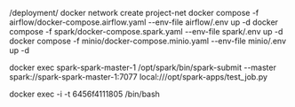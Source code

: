 /deployment/
docker network create project-net
docker compose -f airflow/docker-compose.airflow.yaml --env-file airflow/.env up -d
docker compose -f spark/docker-compose.spark.yaml --env-file spark/.env up -d
docker compose -f minio/docker-compose.minio.yaml --env-file minio/.env up -d

docker exec spark-spark-master-1 /opt/spark/bin/spark-submit --master spark://spark-spark-master-1:7077 local:///opt/spark-apps/test_job.py

docker exec -i -t 6456f4111805 /bin/bash   

